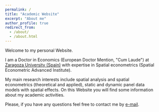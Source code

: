 ```yaml
---
permalink: /
title: "Academic Website"
excerpt: "About me"
author_profile: true
redirect_from: 
  - /about/
  - /about.html
---
```


Welcome to my personal Website. 

I am a Doctor in Economics (European Doctor Mention, "Cum Laude") at [Zaragoza University (Spain)](https://escueladoctorado.unizar.es/) with expertise in Spatial econometrics (Spatial Econometric Advanced Institute). 

My main research interests include spatial analysis and spatial econometrics (theoretical and applied), static and dynamic panel data models with spatial effects. On this Website you will find some information about my academic activities.


Please, if you have any questions feel free to contact me by [e-mail](mherreragomez@gmail.com).

